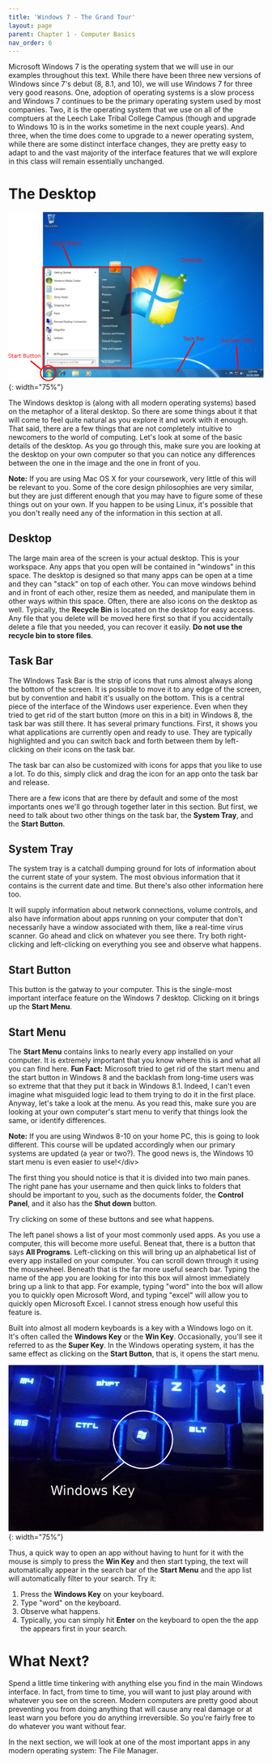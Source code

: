 ```yaml
---
title: 'Windows 7 - The Grand Tour'
layout: page
parent: Chapter 1 - Computer Basics
nav_order: 6
---
```


Microsoft Windows 7 is the operating system that we will use in our
examples throughout this text. While there have been three new versions
of Windows since 7's debut (8, 8.1, and 10), we will use Windows 7 for
three very good reasons. One, adoption of operating systems is a slow
process and Windows 7 continues to be the primary operating system used
by most companies. Two, it is the operating system that we use on all of
the comptuers at the Leech Lake Tribal College Campus (though and
upgrade to Windows 10 is in the works sometime in the next couple
years). And three, when the time does come to upgrade to a newer
operating system, while there are some distinct interface changes, they
are pretty easy to adapt to and the vast majority of the interface
features that we will explore in this class will remain essentially
unchanged.

The Desktop
===========

![The Windows 7 Desktop](images/win7tour.png){: width="75%"}

The Windows desktop is (along with all modern operating systems) based
on the metaphor of a literal desktop. So there are some things about it
that will come to feel quite natural as you explore it and work with it
enough. That said, there are a few things that are not completely
intuitive to newcomers to the world of computing. Let's look at some of
the basic details of the desktop. As you go through this, make sure you
are looking at the desktop on your own computer so that you can notice
any differences between the one in the image and the one in front of
you.

**Note:** If you are using Mac OS X for your coursework, very little of
this will be relevant to you. Some of the core design philosophies are
very similar, but they are just different enough that you may have to
figure some of these things out on your own. If you happen to be using
Linux, it's possible that you don't really need any of the information
in this section at all.

Desktop
-------

The large main area of the screen is your actual desktop. This is your
workspace. Any apps that you open will be contained in "windows" in this
space. The desktop is designed so that many apps can be open at a time
and they can "stack" on top of each other. You can move windows behind
and in front of each other, resize them as needed, and manipulate them
in other ways within this space. Often, there are also icons on the
desktop as well. Typically, the **Recycle Bin** is located on the
desktop for easy access. Any file that you delete will be moved here
first so that if you accidentally delete a file that you needed, you can
recover it easily. **Do not use the recycle bin to store files**.

Task Bar
--------

The WIndows Task Bar is the strip of icons that runs almost always along
the bottom of the screen. It is possible to move it to any edge of the
screen, but by convention and habit it's usually on the bottom. This is
a central piece of the interface of the Windows user experience. Even
when they tried to get rid of the start button (more on this in a bit)
in Windows 8, the task bar was still there. It has several primary
functions. First, it shows you what applications are currently open and
ready to use. They are typically highlighted and you can switch back and
forth between them by left-clicking on their icons on the task bar.

The task bar can also be customized with icons for apps that you like to
use a lot. To do this, simply click and drag the icon for an app onto
the task bar and release.

There are a few icons that are there by default and some of the most
importants ones we'll go through together later in this section. But
first, we need to talk about two other things on the task bar, the
**System Tray**, and the **Start Button**.

System Tray
-----------

The system tray is a catchall dumping ground for lots of information
about the current state of your system. The most obvious information
that it contains is the current date and time. But there's also other
information here too.

It will supply information about network connections, volume controls,
and also have information about apps running on your computer that don't
necessarily have a window associated with them, like a real-time virus
scanner. Go ahead and click on whatever you see there. Try both
right-clicking and left-clicking on everything you see and observe what
happens.

Start Button
------------

This button is the gatway to your computer. This is the single-most
important interface feature on the Windows 7 desktop. Clicking on it
brings up the **Start Menu**.

Start Menu
----------

The **Start Menu** contains links to nearly every app installed on your
computer. It is extremely important that you know where this is and what
all you can find here. **Fun Fact:** Microsoft tried to get rid of the
start menu and the start button in Windows 8 and the backlash from
long-time users was so extreme that that they put it back in Windows
8.1. Indeed, I can't even imagine what misguided logic lead to them
trying to do it in the first place. Anyway, let's take a look at the
menu. As you read this, make sure you are looking at your own computer's
start menu to verify that things look the same, or identify differences.

**Note:** If you are using Windwos 8-10 on your home PC, this is going
to look different. This course will be updated accordingly when our
primary systems are updated (a year or two?). The good news is, the
Windows 10 start menu is even easier to use!&lt;/div&gt;

The first thing you should notice is that it is divided into two main
panes. The right pane has your username and then quick links to folders
that should be important to you, such as the documents folder, the
**Control Panel**, and it also has the **Shut down** button.

Try clicking on some of these buttons and see what happens.

The left panel shows a list of your most commonly used apps. As you use
a computer, this will become more useful. Beneat that, there is a button
that says **All Programs**. Left-clicking on this will bring up an
alphabetical list of every app installed on your computer. You can
scroll down through it using the mousewheel. Beneath that is the far
more useful search bar. Typing the name of the app you are looking for
into this box will almost immediately bring up a link to that app. For
example, typing "word" into the box will allow you to quickly open
Microsoft Word, and typing "excel" will allow you to quickly open
Microsoft Excel. I cannot stress enough how useful this feature is.

Built into almost all modern keyboards is a key with a Windows logo on
it. It's often called the **Windows Key** or the **Win Key**.
Occasionally, you'll see it referred to as the **Super Key**. In the
Windows operating system, it has the same effect as clicking on the
**Start Button**, that is, it opens the start menu.

![Windows Key](images/windows_key.png){: width="75%"}

Thus, a quick way to open an app without having to hunt for it with the
mouse is simply to press the **Win Key** and then start typing, the text
will automatically appear in the search bar of the **Start Menu** and
the app list will automatically filter to your search. Try it:

1.  Press the **Windows Key** on your keyboard.
2.  Type "word" on the keyboard.
3.  Observe what happens.
4.  Typically, you can simply hit **Enter** on the keyboard to open the
    the app the appears first in your search.

What Next?
==========

Spend a little time tinkering with anything else you find in the main
Windows interface. In fact, from time to time, you will want to just
play around with whatever you see on the screen. Modern computers are
pretty good about preventing you from doing anything that will cause any
real damage or at least warn you before you do anything irreversible. So
you're fairly free to do whatever you want without fear.

In the next section, we will look at one of the most important apps in
any modern operating system: The File Manager.
